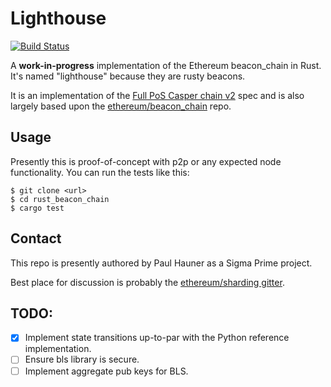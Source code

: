 # Lighthouse 

[![Build Status](https://travis-ci.org/sigp/rust_beacon_chain.svg?branch=master)](https://travis-ci.org/sigp/rust_beacon_chain)

A **work-in-progress** implementation of the Ethereum beacon_chain in Rust.
It's named "lighthouse" because they are rusty beacons.

It is an implementation of the [Full PoS Casper chain
v2](https://notes.ethereum.org/SCIg8AH5SA-O4C1G1LYZHQ?view) spec and is also
largely based upon the
[ethereum/beacon_chain](https://github.com/ethereum/beacon_chain) repo.

## Usage

Presently this is proof-of-concept with p2p or any expected node functionality.
You can run the tests like this:

```
$ git clone <url>
$ cd rust_beacon_chain
$ cargo test
```

## Contact

This repo is presently authored by Paul Hauner as a Sigma Prime
project. 

Best place for discussion is probably the [ethereum/sharding
gitter](https://gitter.im/ethereum/sharding).

## TODO:

- [X] Implement state transitions up-to-par with the Python reference implementation.
- [ ] Ensure bls library is secure.
- [ ] Implement aggregate pub keys for BLS.
